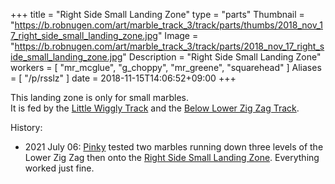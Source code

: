 +++
title = "Right Side Small Landing Zone"
type = "parts"
Thumbnail = "https://b.robnugen.com/art/marble_track_3/track/parts/thumbs/2018_nov_17_right_side_small_landing_zone.jpg"
Image = "https://b.robnugen.com/art/marble_track_3/track/parts/2018_nov_17_right_side_small_landing_zone.jpg"
Description = "Right Side Small Landing Zone"
workers = [
    "mr_mcglue",
    "g_choppy",
    "mr_greene",
    "squarehead"
]
Aliases = [
    "/p/rsslz"
]
date = 2018-11-15T14:06:52+09:00
+++

This landing zone is only for small marbles.  
It is fed by the [Little Wiggly Track](/parts/little_wiggly_track/) and
the [Below Lower Zig Zag Track](/parts/below_lower_zig_zag_track/).

History:

* 2021 July 06: [Pinky](/workers/pinky/) tested two marbles running down three levels of the Lower Zig Zag then onto the [Right Side Small Landing Zone](/parts/right_side_small_landing_zone/).  Everything worked just fine.
